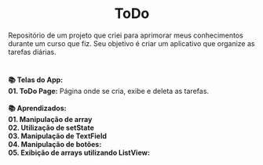 <h1 align="center">ToDo</h1>
<div>
Repositório de um projeto que criei para aprimorar meus conhecimentos durante um curso que fiz. Seu objetivo é criar um aplicativo que organize as tarefas diárias.
</div>  
  

  #
<div align="left"> 
  <strong>📚 Telas do App:</strong>
</div>

<div align="left"> 
   <strong>01. ToDo Page:</strong> Página onde se cria, exibe e deleta as tarefas.
</div>



<br/>
    

<div align="left"> 
  <strong>📚 Aprendizados:</strong>
</div>

<div align="left"> 
   <strong>01. Manipulação de array</strong>
</div>

<div align="left"> 
   <strong>02. Utilização de setState</strong>
</div>


<div align="left"> 
   <strong>03. Manipulação de TextField</strong>
</div>

<div align="left"> 
   <strong>04. Manipulação de botões:</strong> 


<div align="left"> 
   <strong>05. Exibição de arrays utilizando ListView:</strong>
</div>

<br />

<div align="center">
  



</div>



